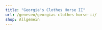 ```yaml
---
title: "Georgia's Clothes Horse II"
url: /geneseo/georgias-clothes-horse-ii/
shop: Allgemein
---
```


